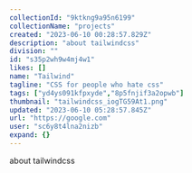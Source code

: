 ```yaml
---
collectionId: "9ktkng9a95n6199"
collectionName: "projects"
created: "2023-06-10 00:28:57.829Z"
description: "about tailwindcss"
division: ""
id: "s35p2wh9w4mj4w1"
likes: []
name: "Tailwind"
tagline: "CSS for people who hate css"
tags: ["yd4ys091kfpxyde","8p5fnjif3a2opwb"]
thumbnail: "tailwindcss_iogTG59At1.png"
updated: "2023-06-10 05:28:57.845Z"
url: "https://google.com"
user: "sc6y8t4lna2nizb"
expand: {}
---
```


about tailwindcss
